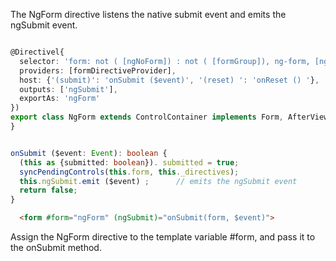 
The NgForm directive listens the native submit event and emits the ngSubmit event.

```ts

@Directivel{
  selector: 'form: not ( [ngNoForm]) : not ( [formGroup]), ng-form, [ngForm] ' ,
  providers: [formDirectiveProvider],
  host: {'(submit)': 'onSubmit ($event)', '(reset) ': 'onReset () '},    // listens the native submit event
  outputs: ['ngSubmit'],
  exportAs: 'ngForm'
})
export class NgForm extends ControlContainer implements Form, AfterViewInit {
}


onSubmit ($event: Event): boolean {
  (this as {submitted: boolean}). submitted = true;
  syncPendingControls(this.form, this._directives);
  this.ngSubmit.emit ($event) ;      // emits the ngSubmit event
  return false;
}
```


```html
  <form #form="ngForm" (ngSubmit)="onSubmit(form, $event)">
```

Assign the NgForm directive to the template variable #form, and pass it to the onSubmit method.
